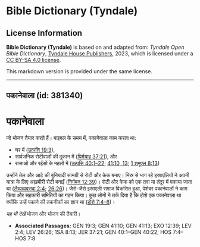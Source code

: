 # Bible Dictionary (Tyndale)

## License Information

**Bible Dictionary (Tyndale)** is based on and adapted from: _Tyndale Open Bible Dictionary_, [Tyndale House Publishers](https://tyndaleopenresources.com/), 2023, which is licensed under a [CC BY-SA 4.0 license](https://creativecommons.org/licenses/by-sa/4.0/legalcode.en).

This markdown version is provided under the same license.



--------------------------------

## पकानेवाला (id: 381340)

पकानेवाला
=========

जो भोजन तैयार करते हैं। बाइबल के समय में, पकानेवाला काम करता था:

* घर में ([उत्पत्ति 19:3](https://ref.ly/Gen19:3)),
* सार्वजनिक रोटीवालों की दूकान में ([यिर्मयाह 37:21](https://ref.ly/Jer37:21)), और
* राजाओं और रईसों के महलों में ([उत्पत्ति 40:1–22](https://ref.ly/Gen40:1-Gen40:22); [41:10, 13](https://ref.ly/Gen41:10,Gen41:13); [1 शमूएल 8:13](https://ref.ly/1Sam8:13))

उन्होंने तेल और आटे की बुनियादी सामग्री से रोटी और केक बनाए। मिस्र से भाग रहे इस्राएलियों ने अपनी यात्रा के लिए अख़मीरी रोटी बनाईं ([निर्गमन 12:39](https://ref.ly/Exod12:39))। रोटी और केक को एक तवा या तंदूर में पकाया जाता था ([लैव्यव्यवस्था 2:4](https://ref.ly/Lev2:4); [26:26](https://ref.ly/Lev26:26))। जैसे\-जैसे इस्राएली समाज विकसित हुआ, पेशेवर पकानेवालों ने काम किया और सहकारी समितियों का गठन किया। कुछ लोगों ने तर्क दिया है कि होशे एक पकानेवाला था क्योंकि उन्हें पकाने की तकनीकों का ज्ञान था ([होशे 7:4–8](https://ref.ly/Hos7:4-Hos7:8))।

*यह भी देखें* भोजन और भोजन की तैयारी।

* **Associated Passages:** GEN 19:3; GEN 41:10; GEN 41:13; EXO 12:39; LEV 2:4; LEV 26:26; 1SA 8:13; JER 37:21; GEN 40:1–GEN 40:22; HOS 7:4–HOS 7:8

